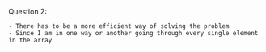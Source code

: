 Question 2:
    
    - There has to be a more efficient way of solving the problem 
    - Since I am in one way or another going through every single element in the array 
